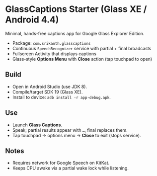 # GlassCaptions Starter (Glass XE / Android 4.4)

Minimal, hands-free captions app for Google Glass Explorer Edition.

- Package: `com.srikanth.glasscaptions`
- Continuous `SpeechRecognizer` service with partial + final broadcasts
- Fullscreen Activity that displays captions
- Glass-style **Options Menu** with **Close** action (tap touchpad to open)

## Build
- Open in Android Studio (use JDK 8).
- Compile/target SDK 19 (Glass XE).
- Install to device: `adb install -r app-debug.apk`.

## Use
- Launch **Glass Captions**.
- Speak; partial results appear with `…`, final replaces them.
- Tap touchpad → options menu → **Close** to exit (stops service).

## Notes
- Requires network for Google Speech on KitKat.
- Keeps CPU awake via a partial wake lock while listening.
